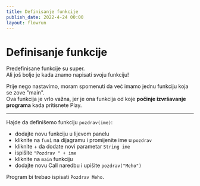 ```yaml
---
title: Definisanje funkcije
publish_date: 2022-4-24 00:00
layout: flowrun
---
```



# Definisanje funkcije

Predefinisane funkcije su super.  
Ali još bolje je kada znamo napisati svoju funkciju!

Prije nego nastavimo, moram spomenuti da već imamo jednu funkciju koja se zove "main".  
Ova funkcija je vrlo važna, jer je ona funkcija od koje **počinje izvršavanje programa** kada pritisnete Play.

---
Hajde da definišemo funkciju `pozdrav(ime)`:
- dodajte novu funkciju u lijevom panelu
- kliknite na `fun1` na dijagramu i promijenite ime u `pozdrav`
- kliknite + da dodate novi parametar `String ime`
- ispišite `"Pozdrav " + ime`
- kliknite na `main` funkciju
- dodajte novu Call naredbu i upišite `pozdrav("Meho")`

Program bi trebao ispisati `Pozdrav Meho`.



<div>
    <div class="flowrun-instance flowrun--editable flowrun-layout-d-o"></div>
</div>


